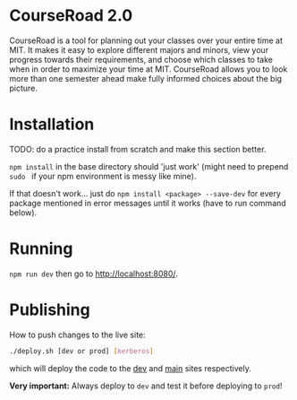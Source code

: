 # CourseRoad 2.0
CourseRoad is a tool for planning out your classes over your entire time at MIT.
It makes it easy to explore different majors and minors,
view your progress towards their requirements,
and choose which classes to take when in order to maximize your time at MIT.
CourseRoad allows you to look more than one semester ahead make fully informed choices about the big picture.

# Installation
TODO: do a practice install from scratch and make this section better.

`npm install` in the base directory should 'just work' (might need to prepend `sudo ` if your npm environment is messy like mine).

If that doesn't work... just do `npm install <package> --save-dev` for every package mentioned in error messages until it works (have to run command below).

# Running
`npm run dev` then go to <http://localhost:8080/>.

# Publishing

How to push changes to the live site:
```bash
./deploy.sh [dev or prod] [kerberos]
```
which will deploy the code to the [dev](https://courseroad.mit.edu/dev/) and [main](https://courseroad.mit.edu/) sites respectively.

**Very important:** Always deploy to `dev` and test it before deploying to `prod`!
